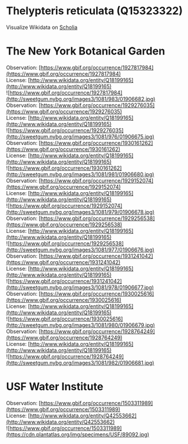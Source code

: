 
Thelypteris reticulata (Q15323322)
==================================
  
Visualize Wikidata on [Scholia](https://scholia.toolforge.org/taxon/Q15323322)
# The New York Botanical Garden
  
Observation: [https://www.gbif.org/occurrence/1927817984](https://www.gbif.org/occurrence/1927817984)  
License: [http://www.wikidata.org/entity/Q18199165](http://www.wikidata.org/entity/Q18199165)  
![https://www.gbif.org/occurrence/1927817984](http://sweetgum.nybg.org/images3/1081/983/01906682.jpg)  
Observation: [https://www.gbif.org/occurrence/1929276035](https://www.gbif.org/occurrence/1929276035)  
License: [http://www.wikidata.org/entity/Q18199165](http://www.wikidata.org/entity/Q18199165)  
![https://www.gbif.org/occurrence/1929276035](http://sweetgum.nybg.org/images3/1081/976/01906675.jpg)  
Observation: [https://www.gbif.org/occurrence/1930161262](https://www.gbif.org/occurrence/1930161262)  
License: [http://www.wikidata.org/entity/Q18199165](http://www.wikidata.org/entity/Q18199165)  
![https://www.gbif.org/occurrence/1930161262](http://sweetgum.nybg.org/images3/1081/981/01906680.jpg)  
Observation: [https://www.gbif.org/occurrence/1929152074](https://www.gbif.org/occurrence/1929152074)  
License: [http://www.wikidata.org/entity/Q18199165](http://www.wikidata.org/entity/Q18199165)  
![https://www.gbif.org/occurrence/1929152074](http://sweetgum.nybg.org/images3/1081/979/01906678.jpg)  
Observation: [https://www.gbif.org/occurrence/1929256538](https://www.gbif.org/occurrence/1929256538)  
License: [http://www.wikidata.org/entity/Q18199165](http://www.wikidata.org/entity/Q18199165)  
![https://www.gbif.org/occurrence/1929256538](http://sweetgum.nybg.org/images3/1081/977/01906676.jpg)  
Observation: [https://www.gbif.org/occurrence/1931241042](https://www.gbif.org/occurrence/1931241042)  
License: [http://www.wikidata.org/entity/Q18199165](http://www.wikidata.org/entity/Q18199165)  
![https://www.gbif.org/occurrence/1931241042](http://sweetgum.nybg.org/images3/1081/978/01906677.jpg)  
Observation: [https://www.gbif.org/occurrence/1930025616](https://www.gbif.org/occurrence/1930025616)  
License: [http://www.wikidata.org/entity/Q18199165](http://www.wikidata.org/entity/Q18199165)  
![https://www.gbif.org/occurrence/1930025616](http://sweetgum.nybg.org/images3/1081/980/01906679.jpg)  
Observation: [https://www.gbif.org/occurrence/1928764249](https://www.gbif.org/occurrence/1928764249)  
License: [http://www.wikidata.org/entity/Q18199165](http://www.wikidata.org/entity/Q18199165)  
![https://www.gbif.org/occurrence/1928764249](http://sweetgum.nybg.org/images3/1081/982/01906681.jpg)
# USF Water Institute
  
Observation: [https://www.gbif.org/occurrence/1503311989](https://www.gbif.org/occurrence/1503311989)  
License: [http://www.wikidata.org/entity/Q42553662](http://www.wikidata.org/entity/Q42553662)  
![https://www.gbif.org/occurrence/1503311989](https://cdn.plantatlas.org/img/specimens/USF/89092.jpg)